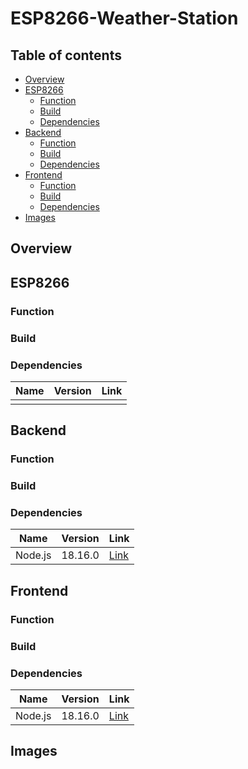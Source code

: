 # ESP8266-Weather-Station

## Table of contents

-   [Overview](#overview)
-   [ESP8266](#esp8266)
    -   [Function](#function)
    -   [Build](#build)
    -   [Dependencies](#dependencies)
-   [Backend](#backend)
    -   [Function](#function)
    -   [Build](#build)
    -   [Dependencies](#dependencies)
-   [Frontend](#frontend)
    -   [Function](#function)
    -   [Build](#build)
    -   [Dependencies](#dependencies)
-   [Images](#images) 

## Overview

## ESP8266

### Function

### Build

### Dependencies

| Name         | Version | Link                                                                |
| ------------ | ------- | ------------------------------------------------------------------- |
| |  |  |

## Backend 

### Function

### Build

### Dependencies

| Name         | Version | Link                                                                |
| ------------ | ------- | ------------------------------------------------------------------- |
| Node.js          | 18.16.0 | [Link](https://nodejs.org/en/)                         |

## Frontend

### Function

### Build

### Dependencies

| Name         | Version | Link                                                                |
| ------------ | ------- | ------------------------------------------------------------------- |
| Node.js          | 18.16.0 | [Link](https://nodejs.org/en/)                         |

## Images

